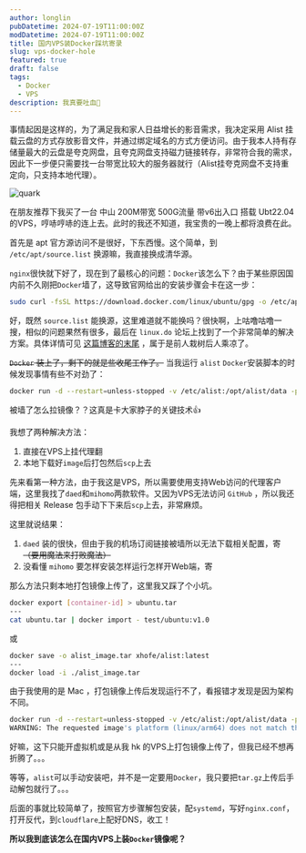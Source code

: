 ```yaml
---
author: longlin
pubDatetime: 2024-07-19T11:00:00Z
modDatetime: 2024-07-19T11:00:00Z
title: 国内VPS装Docker踩坑寄录
slug: vps-docker-hole
featured: true
draft: false
tags:
  - Docker
  - VPS
description: 我真要吐血🥲
---
```


事情起因是这样的，为了满足我和家人日益增长的影音需求，我决定采用 Alist 挂载云盘的方式存放影音文件，并通过绑定域名的方式方便访问。由于我本人持有存储量最大的云盘是夸克网盘，且夸克网盘支持磁力链接转存，非常符合我的需求，因此下一步便只需要找一台带宽比较大的服务器就行（Alist挂夸克网盘不支持重定向，只支持本地代理）。

![quark](@assets/images/vps-docker-hole/quark.png)

在朋友推荐下我买了一台 中山 200M带宽 500G流量 带v6出入口 搭载 Ubt22.04 的VPS，哼哧哼哧的连上去。此时的我还不知道，我宝贵的一晚上都将浪费在此。

首先是 apt 官方源访问不是很好，下东西慢。这个简单，到 `/etc/apt/source.list` 换源嘛，我直接换成清华源。

`nginx`很快就下好了，现在到了最核心的问题：`Docker`该怎么下？由于某些原因国内前不久刚把`Docker`墙了，这导致官网给出的安装步骤会卡在这一步：

```bash
sudo curl -fsSL https://download.docker.com/linux/ubuntu/gpg -o /etc/apt/keyrings/docker.asc
```

好，既然 `source.list` 能换源，这里难道就不能换吗？很快啊，上咕噜咕噜一搜，相似的问题果然有很多，最后在 `linux.do` 论坛上找到了一个非常简单的解决方案。具体详情可见 [这篇博客的末尾](https://www.wxy97.com/archives/77) ，属于是前人栽树后人乘凉了。

~~`Docker` 装上了，剩下的就是些收尾工作了。~~ 当我运行 `alist` `Docker`安装脚本的时候发现事情有些不对劲了：

```bash
docker run -d --restart=unless-stopped -v /etc/alist:/opt/alist/data -p 5244:5244 -e PUID=0 -e PGID=0 -e UMASK=022 --name="alist" xhofe/alist:latest
```

被墙了怎么拉镜像？？这真是卡大家脖子的关键技术👍

我想了两种解决方法：

1. 直接在VPS上挂代理翻
2. 本地下载好`image`后打包然后`scp`上去

先来看第一种方法，由于我这是VPS，所以需要使用支持Web访问的代理客户端，这里我找了`daed`和`mihomo`两款软件。又因为VPS无法访问 `GitHub` ，所以我还得把相关 Release 包手动下下来后`scp`上去，非常麻烦。

这里就说结果：

1. `daed` 装的很快，但由于我的机场订阅链接被墙所以无法下载相关配置，寄 ~~（要用魔法来打败魔法）~~
2. 没看懂 `mihomo` 要怎样安装怎样运行怎样开Web端，寄

那么方法只剩本地打包镜像上传了，这里我又踩了个小坑。

```bash
docker export [container-id] > ubuntu.tar
---
cat ubuntu.tar | docker import - test/ubuntu:v1.0
```

或

```bash
docker save -o alist_image.tar xhofe/alist:latest
---
docker load -i ./alist_image.tar
```

由于我使用的是 Mac ，打包镜像上传后发现运行不了，看报错才发现是因为架构不同。

```bash
docker run -d --restart=unless-stopped -v /etc/alist:/opt/alist/data -p 5244:5244 -e PUID=0 -e PGID=0 -e UMASK=022 --name="alist" xhofe/alist:latest
WARNING: The requested image's platform (linux/arm64) does not match the detected host platform (linux/amd64/v4) and no specific platform was requested
```

好嘛，这下只能开虚拟机或是从我 hk 的VPS上打包镜像上传了，但我已经不想再折腾了。。。

等等，`alist`可以手动安装吧，并不是一定要用`Docker`，我只要把`tar.gz`上传后手动解包就行了。。。

后面的事就比较简单了，按照官方步骤解包安装，配`systemd`，写好`nginx.conf`，打开反代，到`cloudflare`上配好DNS，收工！

**所以我到底该怎么在国内VPS上装`Docker`镜像呢？**
